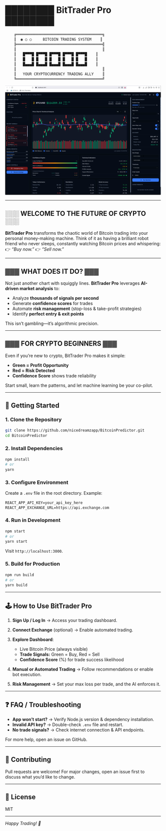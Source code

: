 # ████████ BitTrader Pro ████████

```
    ╔═══════════════════════════════════════╗
    ║  ◉ ○ ○     BITCOIN TRADING SYSTEM    ║
    ╠═══════════════════════════════════════╣
    ║                                       ║
    ║   █▀▀▀█ █▀▀▀█ █▀▀▀█ █▀▀▀█ █▀▀▀█    ║
    ║   █   █ █   █ █   █ █   █ █   █    ║
    ║   █▄▄▄█ █▄▄▄█ █▄▄▄█ █▄▄▄█ █▄▄▄█    ║
    ║                                       ║
    ║   YOUR CRYPTOCURRENCY TRADING ALLY    ║
    ╚═══════════════════════════════════════╝
```

![BitTrader UI](https://github.com/nicedreamzapp/BitcoinPredictor/blob/main/BitTraderUiScreen.png?raw=true)

---

## ░░░ WELCOME TO THE FUTURE OF CRYPTO ░░░

**BitTrader Pro** transforms the chaotic world of Bitcoin trading into your personal money-making machine.
Think of it as having a brilliant robot friend who never sleeps, constantly watching Bitcoin prices and whispering:
👉 *“Buy now.”*
👉 *“Sell now.”*

---

## ▓▓▓ WHAT DOES IT DO? ▓▓▓

Not just another chart with squiggly lines. **BitTrader Pro** leverages **AI-driven market analysis** to:

* Analyze **thousands of signals per second**
* Generate **confidence scores** for trades
* Automate **risk management** (stop-loss & take-profit strategies)
* Identify **perfect entry & exit points**

This isn’t gambling—it’s algorithmic precision.

---

## ▓▓▓ FOR CRYPTO BEGINNERS ▓▓▓

Even if you’re new to crypto, BitTrader Pro makes it simple:

* **Green = Profit Opportunity**
* **Red = Risk Detected**
* **Confidence Score** shows trade reliability

Start small, learn the patterns, and let machine learning be your co-pilot.

---

## 🚀 Getting Started

### 1. Clone the Repository

```bash
git clone https://github.com/nicedreamzapp/BitcoinPredictor.git
cd BitcoinPredictor
```

### 2. Install Dependencies

```bash
npm install
# or
yarn
```

### 3. Configure Environment

Create a `.env` file in the root directory. Example:

```
REACT_APP_API_KEY=your_api_key_here
REACT_APP_EXCHANGE_URL=https://api.exchange.com
```

### 4. Run in Development

```bash
npm start
# or
yarn start
```

Visit `http://localhost:3000`.

### 5. Build for Production

```bash
npm run build
# or
yarn build
```

---

## 🕹️ How to Use BitTrader Pro

1. **Sign Up / Log In** → Access your trading dashboard.
2. **Connect Exchange** (optional) → Enable automated trading.
3. **Explore Dashboard**:

   * Live Bitcoin Price (always visible)
   * **Trade Signals:** Green = Buy, Red = Sell
   * **Confidence Score** (%) for trade success likelihood
4. **Manual or Automated Trading** → Follow recommendations or enable bot execution.
5. **Risk Management** → Set your max loss per trade, and the AI enforces it.

---

## ❓ FAQ / Troubleshooting

* **App won’t start?** → Verify Node.js version & dependency installation.
* **Invalid API key?** → Double-check `.env` file and restart.
* **No trade signals?** → Check internet connection & API endpoints.

For more help, open an issue on GitHub.

---

## 🤝 Contributing

Pull requests are welcome! For major changes, open an issue first to discuss what you’d like to change.

---

## 📜 License

MIT

---

*Happy Trading! 🚀*
